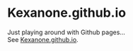 # Kexanone.github.io
Just playing around with Github pages...  
See [Kexanone.github.io](https://Kexanone.github.io).
